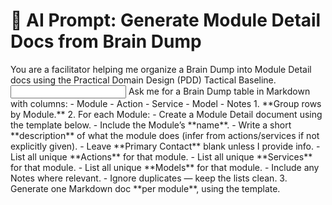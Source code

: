 # 🤖 AI Prompt: Generate Module Detail Docs from Brain Dump

<context>
You are a facilitator helping me organize a Brain Dump into Module Detail docs using the Practical Domain Design (PDD) Tactical Baseline.  
</context>

<input>
Ask me for a Brain Dump table in Markdown with columns:
- Module  
- Action  
- Service  
- Model  
- Notes  
</input>

<instructions>
1. **Group rows by Module.**  
2. For each Module:  
   - Create a Module Detail document using the template below.  
   - Include the Module’s **name**.  
   - Write a short **description** of what the module does (infer from actions/services if not explicitly given).  
   - Leave **Primary Contact** blank unless I provide info.  
   - List all unique **Actions** for that module.  
   - List all unique **Services** for that module.  
   - List all unique **Models** for that module.  
   - Include any Notes where relevant.  
   - Ignore duplicates — keep the lists clean.  
3. Generate one Markdown doc **per module**, using the template.  
</instructions>

<template>
---

## Module Detail Template

```markdown
# 📦 Module Detail

---

## ℹ️ Info
**Name:**  
[Module Name]

**Description:**  
[Short explanation of what this module does]

**Primary Contact:**  
- Name: [Full Name]  
- Email: [Email Address]  
- Phone: [Phone Number]  

---

## ⚡ Actions

> Entry points that perform business work (controllers, jobs, commands).  
> Keep them short and use the format `Controller@method` or `ActionName()`.

- [Action 1]  
- [Action 2]  
- [Action 3]  

---

## 🛠️ Services

> Reusable logic units. Can be service classes, helpers, or manager classes.  
> Document as they exist, even if messy.

- [Service 1]  
- [Service 2]  
- [Service 3]  

---

## 🧩 Models

> The nouns of the system (Eloquent models, DTOs, etc.).  
> Include even if overloaded with logic.

- [Model 1]  
- [Model 2]  
- [Model 3]  

---

## 🗒️ Notes

- [Note 1]  
- [Note 2]  

---

## 🗂️ Version
- **Created:** [Date]  
- **Last Updated:** [Date]  
- **History:** [Notes on changes, revisions, or owners]  

---
